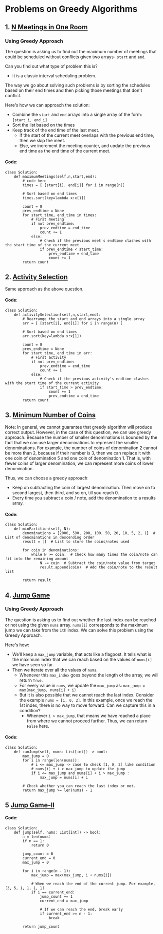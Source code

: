 # Problems on Greedy Algorithms

## 1. [N Meetings in One Room](https://www.geeksforgeeks.org/problems/n-meetings-in-one-room-1587115620/1)

### Using Greedy Approach
The question is asking us to find out the maximum number of meetings that could be scheduled without conflicts given two arrays- ```start``` and ```end```. 

Can you find out what type of problem this is?
- It is a classic interval scheduling problem. 

The way we go about solving such problems is by sorting the schedules based on their end times and then picking those meetings that don't conflict. 

Here's how we can approach the solution:
- Combine the ```start``` and ```end``` arrays into a single array of the form: ```[start_i, end_i]```
- Sort the list based on the times
- Keep track of the end time of the last meet.
    - If the start of the current meet overlaps with the previous end time, then we skip the meet. 
    - Else, we increment the meeting counter, and update the previous end time as the end time of the current meet. 

#### Code:
```
class Solution:
    def maximumMeetings(self,n,start,end):
        # code here
        times = [ [start[i], end[i]] for i in range(n)]
        
        # Sort based on end times
        times.sort(key=lambda x:x[1])
        
        count = 0
        prev_endtime = None
        for start_time, end_time in times:
            # First meeting
            if not prev_endtime:
                prev_endtime = end_time
                count += 1
            else:
                # Check if the previous meet's endtime clashes with the start time of the current meet
                if prev_endtime < start_time:
                    prev_endtime = end_time
                    count += 1
        return count    
```

## 2. [Activity Selection](https://www.geeksforgeeks.org/problems/activity-selection-1587115620/1)

Same approach as the above question. 

#### Code:
```
class Solution:
    def activitySelection(self,n,start,end):
        # Rearrange the start and end arrays into a single array
        arr = [ [start[i], end[i]] for i in range(n) ]

        # Sort based on end times
        arr.sort(key=lambda x:x[1])

        count = 0
        prev_endtime = None
        for start_time, end_time in arr:
            # First activity
            if not prev_endtime:
                prev_endtime = end_time
                count += 1
            else:
                # Check if the previous activity's endtime clashes with the start time of the current activity
                if start_time > prev_endtime:
                    count += 1
                    prev_endtime = end_time
        return count
```

## 3. [Minimum Number of Coins](https://www.geeksforgeeks.org/problems/-minimum-number-of-coins4426/1)

Note: In general, we cannot guarantee that greedy algorithm will produce correct output. However, in the case of this question, we can use greedy approach. Because the number of smaller denominations is bounded by the fact that we can use larger denominations to represent the smaller denominations. For example, the number of coins of denomination 2 cannot be more than 2, because if their number is 3, then we can replace it with one coin of denomination 5 and one coin of denomination 1. That is, with fewer coins of larger denomination, we can represent more coins of lower denomination. 

Thus, we can choose a greedy approach:
- Keep on subtracting the coin of largest denomination. Then move on to second largest, then third, and so on, till you reach 0. 
- Every time you subtract a coin / note, add the denomination to a results array.
#### Code:
```
class Solution:
    def minPartition(self, N):
        denominations = [2000, 500, 200, 100, 50, 20, 10, 5, 2, 1]  # List of denominations in descending order
        result = []  # List to store the coins/notes used
        
        for coin in denominations:
            while N >= coin:  # Check how many times the coin/note can fit into the remaining amount
                N -= coin  # Subtract the coin/note value from target
                result.append(coin)  # Add the coin/note to the result list
        
        return result
```


## 4. [Jump Game](https://leetcode.com/problems/jump-game/description/)

### Using Greedy Approach

The question is asking us to find out whether the last index can be reached or not using the given ```nums``` array. ```nums[i]``` corresponds to the maximum jump we can take from the ```ith``` index. We can solve this problem using the Greedy Approach. 

Here's how:
- We'll keep a ```max_jump``` variable, that acts like a flagpost. It tells what is the maximum index that we can reach based on the values of ```nums[i]``` we have seen so far. 
- Then we iterate over all the values of ```nums```.
    - Whenever this ```max_index``` goes beyond the length of the array, we will return ```True```. 
    - For every value in ```nums```, we update the ```max_jump``` as: ```max_jump = max(max_jump, nums[i] + i)```
    - But it is also possible that we cannot reach the last index. Consider the example ```nums = [1, 0, 2]```. In this example, once we reach the 1st index, there is no way to move forward. Can we capture this in a condition?
        - Whenever ```i > max_jump```, that means we have reached a place from where we cannot proceed further. Thus, we can return ```False``` here. 

#### Code:
```
class Solution:
    def canJump(self, nums: List[int]) -> bool:
        max_jump = 0
        for i in range(len(nums)):
            # i <= max_jump -> case to check [1, 0, 2] like condition
            # nums[i] + i > max_jump to update the jump
            if i <= max_jump and nums[i] + i > max_jump :
                max_jump = nums[i] + i
        
        # Check whether you can reach the last index or not.
        return max_jump >= len(nums) - 1
```


## 5 [Jump Game-II](https://leetcode.com/problems/jump-game-ii/)


#### Code:
```
class Solution:
    def jump(self, nums: List[int]) -> bool:
        n = len(nums)
        if n == 1:
            return 0
        
        jump_count = 0
        current_end = 0
        max_jump = 0
        
        for i in range(n - 1):
            max_jump = max(max_jump, i + nums[i])

            # When we reach the end of the current jump. For example, [3, 5, 1, 1, 1, 1]
            if i == current_end:
                jump_count += 1
                current_end = max_jump
                
                # If we can reach the end, break early
                if current_end >= n - 1:
                    break
        
        return jump_count

```